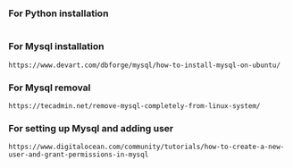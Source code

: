 ### For Python installation
 ``` https://subscription.packtpub.com/book/data/9781801079211/2/ch02lvl1sec04/installing-a-python-distribution-using-pyenv
```
### For Mysql installation
```
https://www.devart.com/dbforge/mysql/how-to-install-mysql-on-ubuntu/
```
### For Mysql removal
```
https://tecadmin.net/remove-mysql-completely-from-linux-system/
```
### For setting up Mysql and adding user
```
https://www.digitalocean.com/community/tutorials/how-to-create-a-new-user-and-grant-permissions-in-mysql
```
